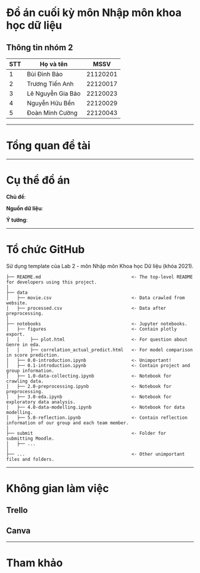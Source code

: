# Đồ án cuối kỳ môn Nhập môn khoa học dữ liệu
## Thông tin nhóm 2

| **STT** | **Họ và tên** | **MSSV** |
|-------|---------------|---------|
| 1     | Bùi Đình Bảo | 21120201 |
| 2     | Trương Tiến Anh | 22120017 |
| 3     | Lê Nguyễn Gia Bảo | 22120023 |
| 4     | Nguyễn Hữu Bền | 22120029 |
| 5     | Đoàn Minh Cường | 22120043 |

---
# Tổng quan đề tài

---
# Cụ thể đồ án

**Chủ đề**: 

**Nguồn dữ liệu**: 

**Ý tưởng**: 

---
# Tổ chức GitHub
Sử dụng template của Lab 2 - môn Nhập môn Khoa học Dữ liệu (khóa 2021).
```
├── README.md                                  <- The top-level README for developers using this project.
│
├── data
│   ├── movie.csv                              <- Data crawled from website.
│   ├── processed.csv                          <- Data after preprocessing.
│
├── notebooks                                  <- Jupyter notebooks.
│   ├── figures                                <- Contain plotly export.
│   │    ├── plot.html                         <- For question about Genre in eda.
│   │    ├── correlation_actual_predict.html   <- For model comparison in score prediction.
│   ├── 0.0-introduction.ipynb                 <- Unimportant!
│   ├── 0.1-introduction.ipynb                 <- Contain project and group information.
│   ├── 1.0-data-collecting.ipynb              <- Notebook for crawling data.
│   ├── 2.0-preprocessing.ipynb                <- Notebook for preprocessing.
│   ├── 3.0-eda.ipynb                          <- Notebook for exploratory data analysis.
│   ├── 4.0-data-modelling.ipynb               <- Notebook for data modelling.
│   ├── 5.0-reflection.ipynb                   <- Contain reflection information of our group and each team member.
│
├── submit                                     <- Folder for submitting Moodle.
│   ├── ...
│                     
├── ...                                        <- Other unimportant files and folders.
```

---

# Không gian làm việc

## Trello 

## Canva 

---
# Tham khảo
